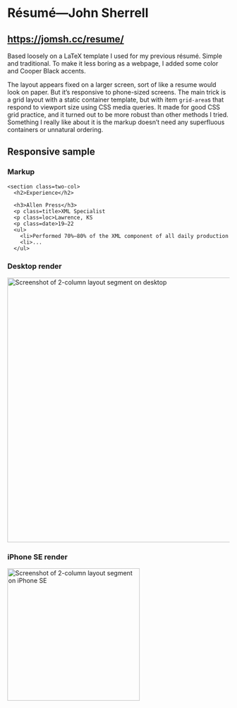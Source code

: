 # Résumé—John Sherrell

## https://jomsh.cc/resume/

Based loosely on a LaTeX template I used for my previous résumé. Simple and
traditional. To make it less boring as a webpage, I added some color and Cooper
Black accents.

The layout appears fixed on a larger screen, sort of like a resume would look on
paper. But it’s responsive to phone-sized screens. The main trick is a grid
layout with a static container template, but with item `grid-area`s that respond
to viewport size using CSS media queries. It made for good CSS grid practice,
and it turned out to be more robust than other methods I tried. Something I
really like about it is the markup doesn’t need any superfluous containers or
unnatural ordering.

## Responsive sample

### Markup

    <section class=two-col>
      <h2>Experience</h2>
    
      <h3>Allen Press</h3>
      <p class=title>XML Specialist
      <p class=loc>Lawrence, KS
      <p class=date>19–22
      <ul>
        <li>Performed 70%–80% of the XML component of all daily production
        <li>...
      </ul>

### Desktop render

<img src="https://user-images.githubusercontent.com/107401967/177557169-b244f8e6-50e5-4c37-9390-c19c8e70e2d7.png"
     alt="Screenshot of 2-column layout segment on desktop"
     width=600>

### iPhone SE render

<img src="https://user-images.githubusercontent.com/107401967/177556942-d468b0e4-aa03-4594-97f0-f88f684c12ca.png"
     alt="Screenshot of 2-column layout segment on iPhone SE"
     width=300>
